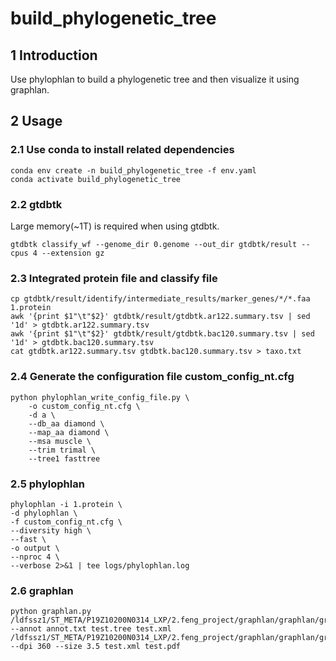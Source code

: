 # build_phylogenetic_tree
## 1 Introduction

Use phylophlan to build a phylogenetic tree and then visualize it using graphlan.

## 2 Usage
### 2.1 Use conda to install related dependencies
```
conda env create -n build_phylogenetic_tree -f env.yaml
conda activate build_phylogenetic_tree
```

### 2.2 gtdbtk
Large memory(~1T) is required when using gtdbtk.
```
gtdbtk classify_wf --genome_dir 0.genome --out_dir gtdbtk/result --cpus 4 --extension gz
```

### 2.3 Integrated protein file and classify file
```
cp gtdbtk/result/identify/intermediate_results/marker_genes/*/*.faa 1.protein
awk '{print $1"\t"$2}' gtdbtk/result/gtdbtk.ar122.summary.tsv | sed '1d' > gtdbtk.ar122.summary.tsv
awk '{print $1"\t"$2}' gtdbtk/result/gtdbtk.bac120.summary.tsv | sed '1d' > gtdbtk.bac120.summary.tsv
cat gtdbtk.ar122.summary.tsv gtdbtk.bac120.summary.tsv > taxo.txt
```

### 2.4 Generate the configuration file custom_config_nt.cfg
```
python phylophlan_write_config_file.py \
    -o custom_config_nt.cfg \
    -d a \
    --db_aa diamond \
    --map_aa diamond \
    --msa muscle \
    --trim trimal \
    --tree1 fasttree
```

### 2.5 phylophlan
```
phylophlan -i 1.protein \
-d phylophlan \
-f custom_config_nt.cfg \
--diversity high \
--fast \
-o output \
--nproc 4 \
--verbose 2>&1 | tee logs/phylophlan.log
```

### 2.6 graphlan
```
python graphlan.py
/ldfssz1/ST_META/P19Z10200N0314_LXP/2.feng_project/graphlan/graphlan/graphlan_annotate.py --annot annot.txt test.tree test.xml
/ldfssz1/ST_META/P19Z10200N0314_LXP/2.feng_project/graphlan/graphlan/graphlan.py --dpi 360 --size 3.5 test.xml test.pdf
```